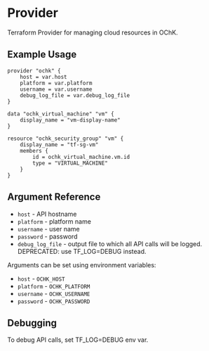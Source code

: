 # <provider> Provider

Terraform Provider for managing cloud resources in OChK. 

## Example Usage

```hcl
provider "ochk" {
    host = var.host
    platform = var.platform
    username = var.username
    debug_log_file = var.debug_log_file
}

data "ochk_virtual_machine" "vm" {
    display_name = "vm-display-name"
}

resource "ochk_security_group" "vm" {
    display_name = "tf-sg-vm"
    members {
        id = ochk_virtual_machine.vm.id
        type = "VIRTUAL_MACHINE"
    }
}
```

## Argument Reference

* `host` - API hostname
* `platform` - platform name
* `username` - user name
* `password` - password
* `debug_log_file` - output file to which all API calls will be logged. DEPRECATED: use TF_LOG=DEBUG instead.  

Arguments can be set using environment variables:
* `host` - `OCHK_HOST`
* `platform` - `OCHK_PLATFORM`
* `username` - `OCHK_USERNAME`
* `password` - `OCHK_PASSWORD`


## Debugging 

To debug API calls, set TF_LOG=DEBUG env var.